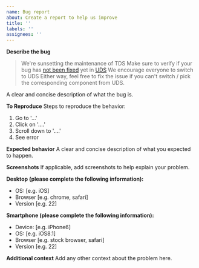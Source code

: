 ```yaml
---
name: Bug report
about: Create a report to help us improve
title: ''
labels: ''
assignees: ''
---
```


**Describe the bug**

> We're sunsetting the maintenance of TDS
> Make sure to verify if your bug has [not been fixed](https://github.com/telus/universal-design-system/issues) yet in [UDS](https://github.com/telus/universal-design-system)
> We encourage everyone to switch to UDS
> Either way, feel free to fix the issue if you can't switch / pick the corresponding component from UDS.

A clear and concise description of what the bug is.

**To Reproduce**
Steps to reproduce the behavior:

1. Go to '...'
2. Click on '....'
3. Scroll down to '....'
4. See error

**Expected behavior**
A clear and concise description of what you expected to happen.

**Screenshots**
If applicable, add screenshots to help explain your problem.

**Desktop (please complete the following information):**

- OS: [e.g. iOS]
- Browser [e.g. chrome, safari]
- Version [e.g. 22]

**Smartphone (please complete the following information):**

- Device: [e.g. iPhone6]
- OS: [e.g. iOS8.1]
- Browser [e.g. stock browser, safari]
- Version [e.g. 22]

**Additional context**
Add any other context about the problem here.
